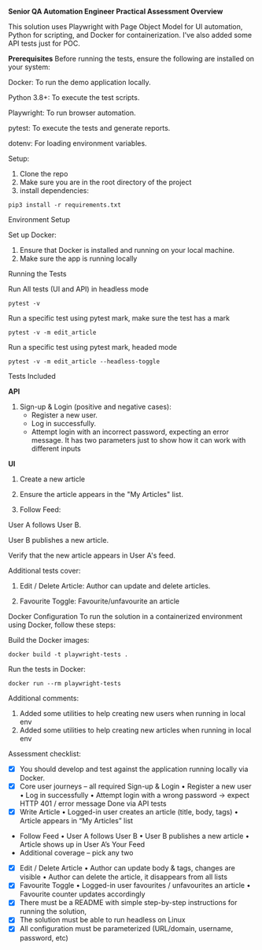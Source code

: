 **Senior QA Automation Engineer Practical Assessment
Overview**


This solution uses Playwright with Page Object Model for UI automation, Python for scripting, and Docker for containerization. 
I've also added some API tests just for POC.

**Prerequisites**
Before running the tests, ensure the following are installed on your system:

Docker: To run the demo application locally.

Python 3.8+: To execute the test scripts.

Playwright: To run browser automation.

pytest: To execute the tests and generate reports.

dotenv: For loading environment variables.

Setup:
1. Clone the repo
2. Make sure you are in the root directory of the project 
3. install dependencies:

`pip3 install -r requirements.txt`


Environment Setup

Set up Docker:

1. Ensure that Docker is installed and running on your local machine.
2. Make sure the app is running locally



Running the Tests

Run All tests (UI and API) in headless mode

`pytest -v`

Run a specific test using pytest mark, make sure the test has a mark

`pytest -v -m edit_article`

Run a specific test using pytest mark, headed mode

`pytest -v -m edit_article --headless-toggle`

Tests Included

**API**

1. Sign-up & Login (positive and negative cases):
   - Register a new user.
   - Log in successfully.
   - Attempt login with an incorrect password, expecting an error message. It has two parameters just to show how it can 
   work with different inputs


**UI**


1. Create a new article

2. Ensure the article appears in the "My Articles" list.

3. Follow Feed:

User A follows User B.

User B publishes a new article.

Verify that the new article appears in User A's feed.

Additional tests cover:

1. Edit / Delete Article: Author can update and delete articles.

2. Favourite Toggle: Favourite/unfavourite an article


Docker Configuration
To run the solution in a containerized environment using Docker, follow these steps:

Build the Docker images:

`docker build -t playwright-tests .`


Run the tests in Docker:

 `docker run --rm playwright-tests`
 
Additional comments:
1. Added some utilities to help creating new users when running in local env
2. Added some utilities to help creating new articles when running in local env


Assessment checklist:
- [x] You should develop and test against the application running locally via Docker.
- [x] Core user journeys – all required 
Sign-up & Login
• Register a new user
• Log in successfully
• Attempt login with a wrong password → expect HTTP 401 / error message
Done via API tests
- [x] Write Article
• Logged-in user creates an article (title, body, tags)
• Article appears in “My Articles” list
- Follow Feed
• User A follows User B
• User B publishes a new article
• Article shows up in User A’s Your Feed
- Additional coverage – pick any two 
- [x] Edit / Delete Article
• Author can update body & tags, changes are visible
• Author can delete the article, it disappears from all lists
- [x] Favourite Toggle
• Logged-in user favourites / unfavourites an article
• Favourite counter updates accordingly
- [x] There must be a README with simple step-by-step instructions for running
the solution,
- [x] The solution must be able to run headless on Linux
- [x] All configuration must be parameterized (URL/domain, username, password,
etc)